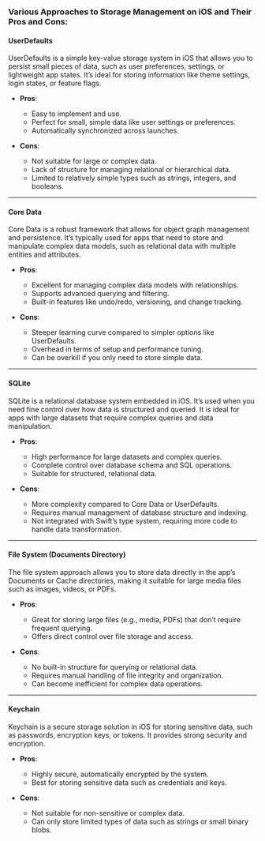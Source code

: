 ### Various Approaches to Storage Management on iOS and Their Pros and Cons:

#### UserDefaults
UserDefaults is a simple key-value storage system in iOS that allows you to persist small pieces of data, such as user preferences, settings, or lightweight app states. It’s ideal for storing information like theme settings, login states, or feature flags.

- **Pros**:
  - Easy to implement and use.
  - Perfect for small, simple data like user settings or preferences.
  - Automatically synchronized across launches.
  
- **Cons**:
  - Not suitable for large or complex data.
  - Lack of structure for managing relational or hierarchical data.
  - Limited to relatively simple types such as strings, integers, and booleans.

---

#### Core Data
Core Data is a robust framework that allows for object graph management and persistence. It’s typically used for apps that need to store and manipulate complex data models, such as relational data with multiple entities and attributes.

- **Pros**:
  - Excellent for managing complex data models with relationships.
  - Supports advanced querying and filtering.
  - Built-in features like undo/redo, versioning, and change tracking.
  
- **Cons**:
  - Steeper learning curve compared to simpler options like UserDefaults.
  - Overhead in terms of setup and performance tuning.
  - Can be overkill if you only need to store simple data.

---

#### SQLite
SQLite is a relational database system embedded in iOS. It’s used when you need fine control over how data is structured and queried. It is ideal for apps with large datasets that require complex queries and data manipulation.

- **Pros**:
  - High performance for large datasets and complex queries.
  - Complete control over database schema and SQL operations.
  - Suitable for structured, relational data.
  
- **Cons**:
  - More complexity compared to Core Data or UserDefaults.
  - Requires manual management of database structure and indexing.
  - Not integrated with Swift’s type system, requiring more code to handle data transformation.

---

#### File System (Documents Directory)
The file system approach allows you to store data directly in the app’s Documents or Cache directories, making it suitable for large media files such as images, videos, or PDFs.

- **Pros**:
  - Great for storing large files (e.g., media, PDFs) that don’t require frequent querying.
  - Offers direct control over file storage and access.
  
- **Cons**:
  - No built-in structure for querying or relational data.
  - Requires manual handling of file integrity and organization.
  - Can become inefficient for complex data operations.

---

#### Keychain
Keychain is a secure storage solution in iOS for storing sensitive data, such as passwords, encryption keys, or tokens. It provides strong security and encryption.

- **Pros**:
  - Highly secure, automatically encrypted by the system.
  - Best for storing sensitive data such as credentials and keys.
  
- **Cons**:
  - Not suitable for non-sensitive or complex data.
  - Can only store limited types of data such as strings or small binary blobs.
